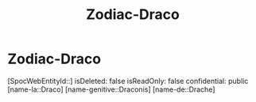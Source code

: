 ﻿---
title: "Zodiac-Draco"
type: Zodiac
tags:
- astro/Zodiac

---

# Zodiac-Draco

[SpocWebEntityId::]
isDeleted: false
isReadOnly: false
confidential: public
[name-la::Draco]
[name-genitive::Draconis]
[name-de::Drache]
